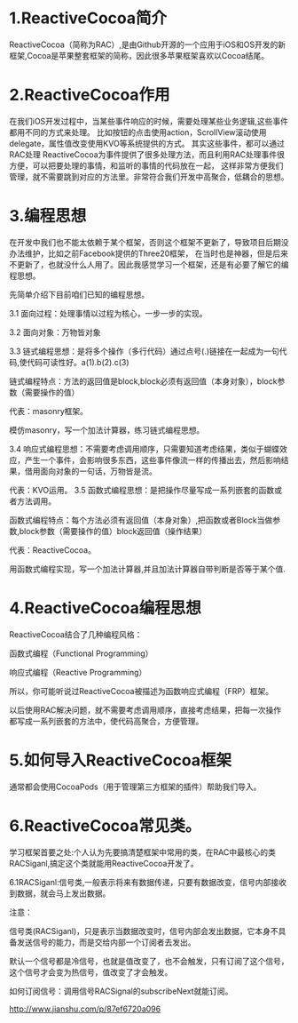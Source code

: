 # 1.ReactiveCocoa简介

ReactiveCocoa（简称为RAC）,是由Github开源的一个应用于iOS和OS开发的新框架,Cocoa是苹果整套框架的简称，因此很多苹果框架喜欢以Cocoa结尾。

# 2.ReactiveCocoa作用

在我们iOS开发过程中，当某些事件响应的时候，需要处理某些业务逻辑,这些事件都用不同的方式来处理。
比如按钮的点击使用action，ScrollView滚动使用delegate，属性值改变使用KVO等系统提供的方式。
其实这些事件，都可以通过RAC处理
ReactiveCocoa为事件提供了很多处理方法，而且利用RAC处理事件很方便，可以把要处理的事情，和监听的事情的代码放在一起，
这样非常方便我们管理，就不需要跳到对应的方法里。非常符合我们开发中高聚合，低耦合的思想。
# 3.编程思想

在开发中我们也不能太依赖于某个框架，否则这个框架不更新了，导致项目后期没办法维护，比如之前Facebook提供的Three20框架，
在当时也是神器，但是后来不更新了，也就没什么人用了。因此我感觉学习一个框架，还是有必要了解它的编程思想。

先简单介绍下目前咱们已知的编程思想。

3.1 面向过程：处理事情以过程为核心，一步一步的实现。

3.2 面向对象：万物皆对象

3.3 链式编程思想：是将多个操作（多行代码）通过点号(.)链接在一起成为一句代码,使代码可读性好。a(1).b(2).c(3)

链式编程特点：方法的返回值是block,block必须有返回值（本身对象），block参数（需要操作的值）

代表：masonry框架。

模仿masonry，写一个加法计算器，练习链式编程思想。


3.4 响应式编程思想：不需要考虑调用顺序，只需要知道考虑结果，类似于蝴蝶效应，产生一个事件，会影响很多东西，这些事件像流一样的传播出去，然后影响结果，借用面向对象的一句话，万物皆是流。

代表：KVO运用。
3.5 函数式编程思想：是把操作尽量写成一系列嵌套的函数或者方法调用。

函数式编程特点：每个方法必须有返回值（本身对象）,把函数或者Block当做参数,block参数（需要操作的值）block返回值（操作结果）

代表：ReactiveCocoa。

用函数式编程实现，写一个加法计算器,并且加法计算器自带判断是否等于某个值.

# 4.ReactiveCocoa编程思想

ReactiveCocoa结合了几种编程风格：

函数式编程（Functional Programming）

响应式编程（Reactive Programming）

所以，你可能听说过ReactiveCocoa被描述为函数响应式编程（FRP）框架。

以后使用RAC解决问题，就不需要考虑调用顺序，直接考虑结果，把每一次操作都写成一系列嵌套的方法中，使代码高聚合，方便管理。

# 5.如何导入ReactiveCocoa框架

通常都会使用CocoaPods（用于管理第三方框架的插件）帮助我们导入。


# 6.ReactiveCocoa常见类。

学习框架首要之处:个人认为先要搞清楚框架中常用的类，在RAC中最核心的类RACSiganl,搞定这个类就能用ReactiveCocoa开发了。

6.1RACSiganl:信号类,一般表示将来有数据传递，只要有数据改变，信号内部接收到数据，就会马上发出数据。

注意：

信号类(RACSiganl)，只是表示当数据改变时，信号内部会发出数据，它本身不具备发送信号的能力，而是交给内部一个订阅者去发出。

默认一个信号都是冷信号，也就是值改变了，也不会触发，只有订阅了这个信号，这个信号才会变为热信号，值改变了才会触发。

如何订阅信号：调用信号RACSignal的subscribeNext就能订阅。


http://www.jianshu.com/p/87ef6720a096

